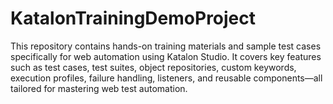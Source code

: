 # KatalonTrainingDemoProject
This repository contains hands-on training materials and sample test cases specifically for web automation using Katalon Studio. It covers key features such as test cases, test suites, object repositories, custom keywords, execution profiles, failure handling, listeners, and reusable components—all tailored for mastering web test automation.
